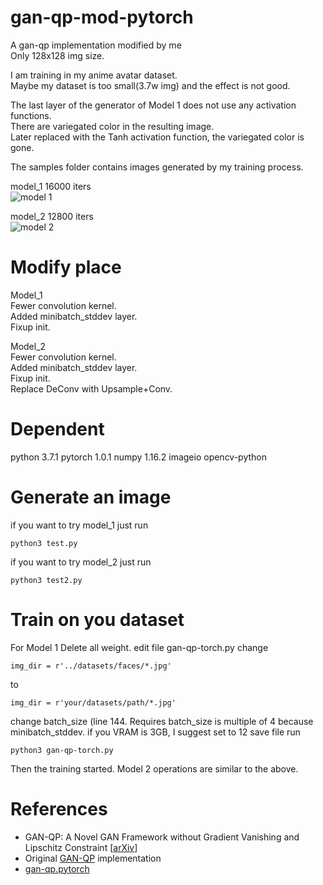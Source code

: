# gan-qp-mod-pytorch
A gan-qp implementation modified by me  
Only 128x128 img size.  

I am training in my anime avatar dataset.  
Maybe my dataset is too small(3.7w img) and the effect is not good.  

The last layer of the generator of Model 1 does not use any activation functions.  
There are variegated color in the resulting image.  
Later replaced with the Tanh activation function, the variegated color is gone. 

The samples folder contains images generated by my training process.  

model_1 16000 iters  
![model 1](https://github.com/One-sixth/gan-qp-mod-pytorch/blob/master/samples/test_16000.jpg)

model_2 12800 iters  
![model 2](https://github.com/One-sixth/gan-qp-mod-pytorch/blob/master/samples2/test_12800.jpg)

# Modify place
Model_1  
Fewer convolution kernel.  
Added minibatch_stddev layer.  
Fixup init.  

Model_2  
Fewer convolution kernel.  
Added minibatch_stddev layer.  
Fixup init.  
Replace DeConv with Upsample+Conv.  

# Dependent
python 3.7.1
pytorch 1.0.1
numpy 1.16.2
imageio
opencv-python

# Generate an image
if you want to try model_1
just run
```
python3 test.py
```

if you want to try model_2
just run
```
python3 test2.py
```

# Train on you dataset
For Model 1
Delete all weight.
edit file gan-qp-torch.py
change
```
img_dir = r'../datasets/faces/*.jpg'
```
to
```
img_dir = r'your/datasets/path/*.jpg'
```
change batch_size (line 144. Requires batch_size is multiple of 4 because minibatch_stddev.
if you VRAM is 3GB, I suggest set to 12
save file
run
```
python3 gan-qp-torch.py
```
Then the training started.
Model 2 operations are similar to the above.

# References
- GAN-QP: A Novel GAN Framework without Gradient Vanishing and Lipschitz Constraint [[arXiv](https://arxiv.org/abs/1811.07296)]
- Original [GAN-QP](https://github.com/bojone/gan-qp) implementation
- [gan-qp.pytorch](https://github.com/rahulbhalley/gan-qp.pytorch)
